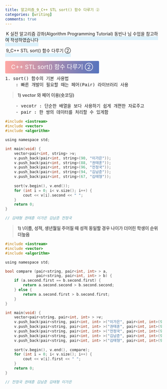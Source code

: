```yaml
---
title: 알고리즘_9_C++ STL sort() 함수 다루기 ②
categories: [writing] 
comments: true
---
```

<p><span style="border-bottom: 12px solid #dcf1fb; padding: 0 0 0 0.2em;">K 실전 알고리즘 강좌(Algorithm Programming Tutorial) 동빈나 님 수업을 참고하여 작성하였습니다</span></p>
<p><span style="border-bottom: 12px solid #dcf1fb; padding: 0 0 0 0.2em;">9_C++ STL sort() 함수 다루기 ②</span></p>

<html lang="en">
<head>
    <meta charset="UTF-8">
    <title>정의</title>
</head>
<body>

<pre>
</pre>

<p><span style="background: linear-gradient(to right, #ffa7a3, #5673bd); padding: 0.43em 1em; font-size: 19px; border-radius: 3px; color: #ffffff;">C++ STL sort() 함수 다루기 ②</span></p>

<pre>
1. sort() 함수의 기본 사용법
	: 빠른 개발이 필요할 때는 페어(Pair) 라이브러리 사용
</pre>
</body>
</html>

>**1) vector 와 페어 이용(숏코딩)**
<pre>
	- vecotr : 단순한 배열을 보다 사용하기 쉽게 개편한 자료주고
	- pair : 한 쌍의 데이터를 처리할 수 있게함
</pre>

```c
#include <iostream>
#include <vector>
#include <algorithm>

using namespace std;

int main(void) {
	vector<pair<int, string> >v;
	v.push_back(pair<int, string>(90, "이가은"));
	v.push_back(pair<int, string>(88, "권태훈"));
	v.push_back(pair<int, string>(96, "전정국"));
	v.push_back(pair<int, string>(94, "김남준"));
	v.push_back(pair<int, string>(67, "김태형")); 
	
	sort(v.begin(), v.end());
	for (int i = 0; i< v.size(); i++) {
		cout << v[i].second << " ";
	}
	return 0;
}

// 김태형 권태훈 이가은 김남준 전정국
```

>**1) \이름, 성적, 생년월일 주어질 때
성적 동일할 경우 나이가 더어린 학생이 순위 더높음**

```c
#include <iostream>
#include <vector>
#include <algorithm>

using namespace std;

bool compare (pair<string, pair<int, int> > a,
			  pair<string, pair<int, int> > b) {
	if (a.second.first == b.second.first) {
		return a.second.second > b.second.second;
	} else {
		return a.second.first > b.second.first;
	}
}

int main(void) {
	vector<pair<string, pair<int, int> > >v;
	v.push_back(pair<string, pair<int, int> >("이가은", pair<int, int>(90, 20000325)));
	v.push_back(pair<string, pair<int, int> >("권태훈", pair<int, int>(96, 19951116)));
	v.push_back(pair<string, pair<int, int> >("전정국", pair<int, int>(96, 19970901)));
	v.push_back(pair<string, pair<int, int> >("김남준", pair<int, int>(94, 19940912)));
	v.push_back(pair<string, pair<int, int> >("김태형", pair<int, int>(92, 19951230)));
	
	sort(v.begin(), v.end(), compare);
	for (int i = 0; i< v.size(); i++) {
		cout << v[i].first << " ";
	}
	return 0;
}

// 전정국 권태훈 김남준 김태형 이가은
```